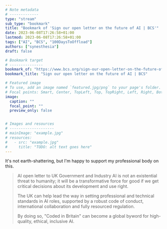```yaml
---
# Note metadata
# -------------
type: "stream"
sub_type: "bookmark"
title: "Bookmark of 'Sign our open letter on the future of AI | BCS'"
date: 2023-06-08T17:26:58+01:00
lastmod: 2023-06-08T17:26:58+01:00
tags: ["AI", "BCS", "100DaysToOffload"]
authors: ["synesthesia"]
draft: false

# Bookmark target
# ---------------
bookmark_of: "https://www.bcs.org/sign-our-open-letter-on-the-future-of-ai/"
bookmark_title: "Sign our open letter on the future of AI | BCS"

# Featured image
# To use, add an image named `featured.jpg/png` to your page's folder.
# Focal points: Smart, Center, TopLeft, Top, TopRight, Left, Right, BottomLeft, Bottom, BottomRight.
image:
  caption: ""
  focal_point: ""
  preview_only: false


# Images and resources
# --------------------
# mainImage: "example.jpg"
# resources:
#   - src: "example.jpg"
#     title: "TODO: alt text goes here"
---
```

It's not earth-shattering, but I'm happy to support my professional body on this.

>AI open letter to UK Government and Industry
AI is not an existential threat to humanity; it will be a transformative force for good if we get critical decisions about its development and use right.
>
>The UK can help lead the way in setting professional and technical standards in AI roles, supported by a robust code of conduct, international collaboration and fully resourced regulation.
>
>By doing so, "Coded in Britain" can become a global byword for high-quality, ethical, inclusive AI.
